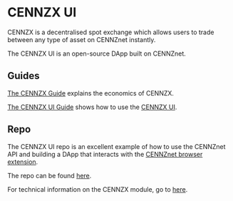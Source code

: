 # CENNZX UI

CENNZX is a decentralised spot exchange which allows users to trade between any type of asset on CENNZnet instantly.

The CENNZX UI is an open-source DApp built on CENNZnet. 

## Guides
[The CENNZX Guide](https://medium.com/centrality/the-cennzx-guide-4d7787f9bb73) explains the economics of CENNZX.

[The CENNZX UI Guide](https://medium.com/centrality/cennzx-ui-guide-b543293ffce0) shows how to use the [CENNZX UI](https://cennzx.centrality.me/).

## Repo
The CENNZX UI repo is an excellent example of how to use the CENNZnet API and building a DApp that interacts with the [CENNZnet browser extension](CENNZnet-infrastructures/CENNZnet-browser-extension).

The repo can be found [here](https://github.com/cennznet/cennzx-ui).

For technical information on the CENNZX module, go to [here](runtime-modules/CENNZX).